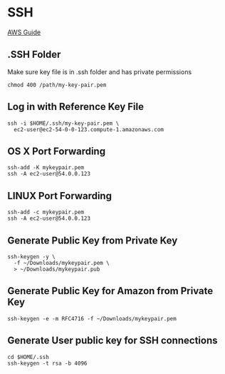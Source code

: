 # SSH

[AWS Guide](http://docs.aws.amazon.com/AWSEC2/latest/UserGuide/AccessingInstancesLinux.html)

## .SSH Folder

Make sure key file is in .ssh folder and has private permissions

```console
chmod 400 /path/my-key-pair.pem
```

## Log in with Reference Key File

```console
ssh -i $HOME/.ssh/my-key-pair.pem \
  ec2-user@ec2-54-0-0-123.compute-1.amazonaws.com
```

## OS X Port Forwarding

```console
ssh-add -K mykeypair.pem
ssh -A ec2-user@54.0.0.123
```

## LINUX Port Forwarding

```console
ssh-add -c mykeypair.pem
ssh -A ec2-user@54.0.0.123
```

## Generate Public Key from Private Key

```console
ssh-keygen -y \
  -f ~/Downloads/mykeypair.pem \
  > ~/Downloads/mykeypair.pub
```

## Generate Public Key for Amazon from Private Key

```console
ssh-keygen -e -m RFC4716 -f ~/Downloads/mykeypair.pem
```

## Generate User public key for SSH connections

```console
cd $HOME/.ssh
ssh-keygen -t rsa -b 4096
```
